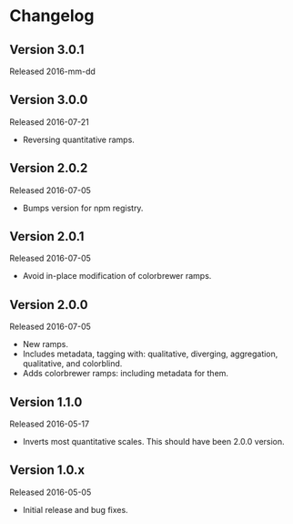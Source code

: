 # Changelog

## Version 3.0.1
Released 2016-mm-dd


## Version 3.0.0
Released 2016-07-21
 
 - Reversing quantitative ramps.


## Version 2.0.2
Released 2016-07-05

 - Bumps version for npm registry.


## Version 2.0.1
Released 2016-07-05

 - Avoid in-place modification of colorbrewer ramps.


## Version 2.0.0
Released 2016-07-05

 - New ramps.
 - Includes metadata, tagging with: qualitative, diverging, aggregation, qualitative, and colorblind.
 - Adds colorbrewer ramps: including metadata for them.


## Version 1.1.0
Released 2016-05-17

 - Inverts most quantitative scales. This should have been 2.0.0 version.


## Version 1.0.x
Released 2016-05-05

- Initial release and bug fixes.
